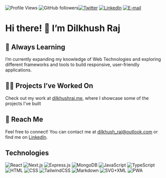 ![Profile Views](https://komarev.com/ghpvc/?username=dilkhush-raj&style=flat) ![GitHub followers](https://img.shields.io/github/followers/dilkhush-raj?style=flat)[![Twitter](https://img.shields.io/badge/Twitter-000000.svg?logo=x&logoColor=white)](https://x.com/dilkhush_codes) [![LinkedIn](https://img.shields.io/badge/LinkedIn-0077b7.svg?logo=linkedin&logoColor=white)](https://linkedin.com/in/dilkhush-raj) [![E-mail](https://img.shields.io/badge/Email-c14438.svg?logo=gmail&logoColor=white)](mailto:dilkhush_raj@outlook.com)

# Hi there! 👋 I’m Dilkhush Raj

## 🌱 Always Learning
I’m currently expanding my knowledge of Web Technologies and exploring different frameworks and tools to build responsive, user-friendly applications.

## 👨‍💻 Projects I’ve Worked On
Check out my work at [dilkhushraj.me](https://dilkhushraj.me), where I showcase some of the projects I’ve built

## 💬 Reach Me
Feel free to connect! You can contact me at [dilkhush_raj@outlook.com](mailto:dilkhush_raj@outlook.com) or find me on [LinkedIn](https://www.linkedin.com/in/dilkhush-raj).

## Technologies

![React](https://img.shields.io/badge/React-20232a.svg?logo=react&logoColor=%2361DAFB) ![Next.js](https://img.shields.io/badge/Next.js-111123.svg?logo=next.js&logoColor=white) ![Express.js](https://img.shields.io/badge/Express.js-404d59.svg?logo=express&logoColor=white) ![MongoDB](https://img.shields.io/badge/MongoDB-00684a.svg?logo=mongodb&logoColor=00ed64) ![JavaScript](https://img.shields.io/badge/JavaScript-20232a.svg?logo=javascript&logoColor=F7DF1E) ![TypeScript](https://img.shields.io/badge/TypeScript-007ACC.svg?logo=typescript&logoColor=white) ![HTML](https://img.shields.io/badge/HTML-E34F26.svg?logo=html5&logoColor=white) ![CSS](https://img.shields.io/badge/CSS-1572B6.svg?logo=css3&logoColor=white) ![TailwindCSS](https://img.shields.io/badge/TailwindCSS-0f1419.svg?logo=tailwindcss&logoColor=00acc1)  ![Markdown](https://img.shields.io/badge/Markdown-000000.svg?logo=markdown&logoColor=white) ![SVG+XML](https://img.shields.io/badge/SVG%2BXML-e0982c.svg?logo=svg&logoColor=white) ![PWA](https://img.shields.io/badge/PWA-5a0ec8.svg?logo=pwa&logoColor=00a9ff)

